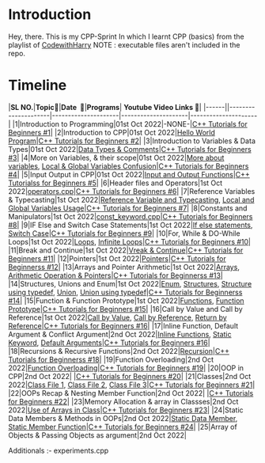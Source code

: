 # Introduction
Hey, there. This is my CPP-Sprint In which I learnt CPP (basics) from the playlist of [CodewithHarry](https://youtube.com/playlist?list=PLu0W_9lII9agpFUAlPFe_VNSlXW5uE0YL)
NOTE : executable files aren't included in the repo.
# Timeline

|**SL NO.**|**Topic:pushpin:**|**Date &nbsp;:calendar:**|**Programs**| **Youtube Video Links :link:**|
|------||---------------------|---------------------|---------------------|---------------------|
|1|Introduction to Programming|01st Oct 2022|-NONE-|[C++ Tutorials for Beginners #1](https://www.youtube.com/watch?v=j8nAHeVKL08&list=PLu0W_9lII9agpFUAlPFe_VNSlXW5uE0YL&index=1)|
|2|Introduction to CPP|01st Oct 2022|[Hello World Program](data/hello_world.cpp)|[C++ Tutorials for Beginners #2](https://www.youtube.com/watch?v=oW2r0r_i5Ps&list=PLu0W_9lII9agpFUAlPFe_VNSlXW5uE0YL&index=2)|
|3|Introduction to Variables & Data Types|01st Oct 2022|[Data Types & Comments](data/datatype_comment.cpp)|[C++ Tutorials for Beginners #3](https://www.youtube.com/watch?v=jigb6W35zHc&list=PLu0W_9lII9agpFUAlPFe_VNSlXW5uE0YL&index=3)|
|4|More on Variables, & their scope|01st Oct 2022|[More about variables](data/var_more.cpp), [Local & Global Variables Confusion](data/var_conf.cpp)|[C++ Tutorials for Beginners #4](https://www.youtube.com/watch?v=JrnQ-915czY&list=PLu0W_9lII9agpFUAlPFe_VNSlXW5uE0YL&index=4)|
|5|Input Output in CPP|01st Oct 2022|[Input and Output Functions](data/input_output.cpp)|[C++ Tutorialss for Beginners #5](https://www.youtube.com/watch?v=J05uoTbGOvQ&list=PLu0W_9lII9agpFUAlPFe_VNSlXW5uE0YL&index=5)|
|6|Header files and Operators|1st Oct 2022|[operators.cpp](data/operators.cpp)|[C++ Tutorials for Beginners #6](https://www.youtube.com/watch?v=7D5A5ZMKRWw&list=PLu0W_9lII9agpFUAlPFe_VNSlXW5uE0YL&index=6)|
|7|Reference Variables & Typecasting|1st Oct 2022|[Reference Variable and Typecasting](data/refvar_typecasting.cpp), [Local and Global Variables Usage](data/local_global.cpp)|[C++ Tutorials for Beginners #7](https://www.youtube.com/watch?v=a7Wim2t053E&list=PLu0W_9lII9agpFUAlPFe_VNSlXW5uE0YL&index=7)|
|8|Constants and Manipulators|1st Oct 2022|[const_keyword.cpp](data/const_keyword.cpp)|[C++ Tutorials for Beginners #8](https://www.youtube.com/watch?v=i3a-G6Ebh9E&list=PLu0W_9lII9agpFUAlPFe_VNSlXW5uE0YL&index=8)|
|9|IF Else and Switch Case Statements|1st Oct 2022|[If else statements](data/if_else.cpp), [Switch Case](data/switchcase.cpp)|[C++ Tutorials for Beginners #9](https://www.youtube.com/watch?v=AY96XFqb934&list=PLu0W_9lII9agpFUAlPFe_VNSlXW5uE0YL&index=9)|
|10|For, While & DO-While Loops|1st Oct 2022|[Loops](data/loops.cpp), [Infinite Loops](data/inf_loops.cpp)|[C++ Tutorials for Beginners #10](https://www.youtube.com/watch?v=a7dfSBrTZtE&list=PLu0W_9lII9agpFUAlPFe_VNSlXW5uE0YL&index=10)|
|11|Break and Continue|1st Oct 2022|[Vreak & Continue](data/break_continue.cpp)|[C++ Tutorials for Beginners #11](https://www.youtube.com/watch?v=DJh5NfK7h-U&list=PLu0W_9lII9agpFUAlPFe_VNSlXW5uE0YL&index=11)|
|12|Pointers|1st Oct 2022|[Pointers](data/pointers.cpp)|[C++ Tutorials for Beginnerss #12](https://www.youtube.com/watch?v=EvYmTCx9BFs&list=PLu0W_9lII9agpFUAlPFe_VNSlXW5uE0YL&index=12)|
|13|Arrays and Pointer Arithmetic|1st Oct 2022|[Arrays](data/array.cpp), [Arithmetic Operation & Pointers](data/pointer_arith.cpp)|[C++ Tutorials for Beginnerss #13](https://www.youtube.com/watch?v=ePJxpxsnkGw&list=PLu0W_9lII9agpFUAlPFe_VNSlXW5uE0YL&index=13)|
|14|Structures, Unions and Enum|1st Oct 2022|[Enum](data/enumm.cpp), [Structures](data/structure.cpp), [Structure using typedef](data/struct_typedef.cpp), [Union](data/unionn.cpp), [Union using typedef](data/unionn_typedef.cpp)|[C++ Tutorials for Beginnerss #14](https://www.youtube.com/watch?v=jCfR7CFlzts&list=PLu0W_9lII9agpFUAlPFe_VNSlXW5uE0YL&index=14)|
|15|Function & Function Prototype|1st Oct 2022|[Functions](data/functions.cpp), [Function Prototype](data/function_prototype.cpp)|[C++ Tutorials for Beginners #15](https://www.youtube.com/watch?v=RFLFX1boGwo&list=PLu0W_9lII9agpFUAlPFe_VNSlXW5uE0YL&index=15)|
|16|Call by Value and Call by Reference|1st Oct 2022|[Call by Value](data/functions.cpp), [Call by Reference](data/callbyreference.cpp), [Return by Reference](data/ReturnbyReference.cpp)|[C++ Tutorials for Beginners #16](https://www.youtube.com/watch?v=oQbyN-vDghA&list=PLu0W_9lII9agpFUAlPFe_VNSlXW5uE0YL&index=16)|
|17|Inline Function, Default Argument & Conflict Argument|2nd Oct 2022|[Inline Functions](data/inline_function.cpp), [Static Keyword](data/static_key.cpp), [Default Arguments](data/def_arguments.cpp)|[C++ Tutorials for Beginners #16](https://www.youtube.com/watch?v=oVvvwEx-gBw&list=PLu0W_9lII9agpFUAlPFe_VNSlXW5uE0YL&index=17)|
|18|Recursions & Recursive Functions|2nd Oct 2022|[Recursion](data/resursion.cpp)|[C++ Tutorials for Beginnerss #18](https://www.youtube.com/watch?v=JRKs3s15Kjc&list=PLu0W_9lII9agpFUAlPFe_VNSlXW5uE0YL&index=18)|
|19|Function Overloading|2nd Oct 2022|[Function Overloading](data/func_overld.cpp)|[C++ Tutorials for Beginners #19](https://www.youtube.com/watch?v=8qZb09suSHY&list=PLu0W_9lII9agpFUAlPFe_VNSlXW5uE0YL&index=19)|
|20|OOP in CPP|2nd Oct 2022| |[C++ Tutorials for Beginners #20](https://www.youtube.com/watch?v=nGJTWaaFdjc&list=PLu0W_9lII9agpFUAlPFe_VNSlXW5uE0YL&index=20)|
|21|Classes|2nd Oct 2022|[Class File 1](data/classes1.cpp), [Class File 2](data/classes2.cpp), [Class File 3](data/classes3.cpp)|[C++ Tutorials for Beginners #21](https://www.youtube.com/watch?v=tL8vnfFFzVQ&list=PLu0W_9lII9agpFUAlPFe_VNSlXW5uE0YL&index=21)|
|22|OOPs Recap & Nesting Member Function|2nd Oct 2022| |[C++ Tutorials for Beginners #22](https://www.youtube.com/watch?v=d363dW0AeS8&list=PLu0W_9lII9agpFUAlPFe_VNSlXW5uE0YL&index=22)|
|23|Memory Allocation & array in Classses|2nd Oct 2022|[Use of Arrays in Class](data/class_array.cpp)|[C++ Tutorials for Beginners #23](https://www.youtube.com/watch?v=qq05D2yFIHA&list=PLu0W_9lII9agpFUAlPFe_VNSlXW5uE0YL&index=23)|
|24|Static Data Members & Methods in OOPs|2nd Oct 2022|[Static Data Member](data/class_var.cpp), [Static Member Function](data/static_func.cpp)|[C++ Tutorials for Beginners #24](https://www.youtube.com/watch?v=QcLI2zGVYFo&list=PLu0W_9lII9agpFUAlPFe_VNSlXW5uE0YL&index=24)|
|25|Array of Objects & Passing Objects as argument|2nd Oct 2022|


Additionals :- experiments.cpp
